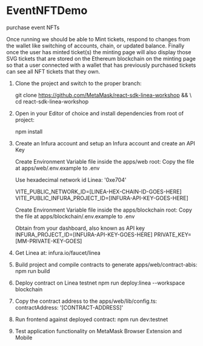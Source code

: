 # EventNFTDemo
purchase event NFTs

Once running we should be able to Mint tickets, respond to changes from the wallet like switching of accounts, chain, or updated balance. Finally once the user has minted ticket(s) the minting page will also display those SVG tickets that are stored on the Ethereum blockchain on the minting page so that a user connected with a wallet that has previously purchased tickets can see all NFT tickets that they own.


1. Clone the project and switch to the proper branch:

	git clone https://github.com/MetaMask/react-sdk-linea-workshop && \ 
	cd react-sdk-linea-workshop

2. Open in your Editor of choice and install dependencies from root of project:

	npm install

3. Create an Infura account and setup an Infura account and create an API Key

	Create Environment Variable file inside the apps/web root:
	Copy the file at apps/web/.env.example to .env

	Use hexadecimal network id 
	Linea: '0xe704'

	VITE_PUBLIC_NETWORK_ID=[LINEA-HEX-CHAIN-ID-GOES-HERE]
	VITE_PUBLIC_INFURA_PROJECT_ID=[INFURA-API-KEY-GOES-HERE]

	Create Environment Variable file inside the apps/blockchain root:
	Copy the file at apps/blockchain/.env.example to .env

	Obtain from your dashboard, also known as API key
	INFURA_PROJECT_ID=[INFURA-API-KEY-GOES-HERE]
	PRIVATE_KEY=[MM-PRIVATE-KEY-GOES]

4. Get Linea at: infura.io/faucet/linea

5. Build project and compile contracts to generate apps/web/contract-abis:
	npm run build

6. Deploy contract on Linea testnet
	npm run deploy:linea --workspace blockchain

7. Copy the contract address to the apps/web/lib/config.ts:
	contractAddress: '[CONTRACT-ADDRESS]'

8. Run frontend against deployed contract:
	npm run dev:testnet

9. Test application functionality on MetaMask Browser Extension and Mobile

